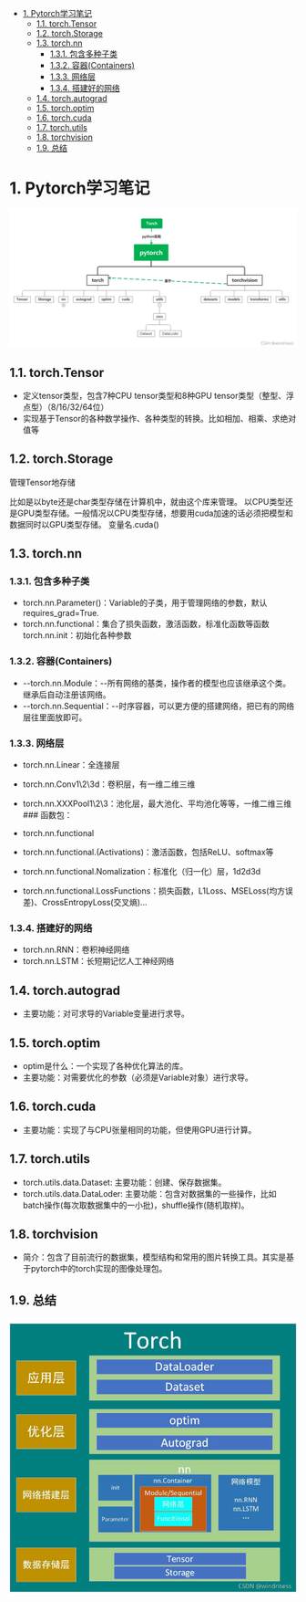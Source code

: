 - [1. Pytorch学习笔记](#1-pytorch学习笔记)
  - [1.1. torch.Tensor](#11-torchtensor)
  - [1.2. torch.Storage](#12-torchstorage)
  - [1.3. torch.nn](#13-torchnn)
    - [1.3.1. 包含多种子类](#131-包含多种子类)
    - [1.3.2. 容器(Containers)](#132-容器containers)
    - [1.3.3. 网络层](#133-网络层)
    - [1.3.4. 搭建好的网络](#134-搭建好的网络)
  - [1.4. torch.autograd](#14-torchautograd)
  - [1.5. torch.optim](#15-torchoptim)
  - [1.6. torch.cuda](#16-torchcuda)
  - [1.7. torch.utils](#17-torchutils)
  - [1.8. torchvision](#18-torchvision)
  - [1.9. 总结](#19-总结)

# 1. Pytorch学习笔记

![1716624774220](../../.images/pytorch/1716624774220.png)

## 1.1. torch.Tensor

- 定义tensor类型，包含7种CPU tensor类型和8种GPU tensor类型（整型、浮点型）（8/16/32/64位）
- 实现基于Tensor的各种数学操作、各种类型的转换。比如相加、相乘、求绝对值等

## 1.2. torch.Storage

管理Tensor地存储

比如是以byte还是char类型存储在计算机中，就由这个库来管理。
以CPU类型还是GPU类型存储。一般情况以CPU类型存储，想要用cuda加速的话必须把模型和数据同时以GPU类型存储。 变量名.cuda()

## 1.3. torch.nn

### 1.3.1. 包含多种子类

- torch.nn.Parameter()：Variable的子类，用于管理网络的参数，默认requires_grad=True.
- torch.nn.functional：集合了损失函数，激活函数，标准化函数等函数
  torch.nn.init：初始化各种参数

### 1.3.2. 容器(Containers)

- --torch.nn.Module：--所有网络的基类，操作者的模型也应该继承这个类。继承后自动注册该网络。
- --torch.nn.Sequential：--时序容器，可以更方便的搭建网络，把已有的网络层往里面放即可。

### 1.3.3. 网络层

- torch.nn.Linear：全连接层
- torch.nn.Conv1\2\3d：卷积层，有一维二维三维
- torch.nn.XXXPool1\2\3：池化层，最大池化、平均池化等等，一维二维三维### 函数包：
- torch.nn.functional
- torch.nn.functional.(Activations)：激活函数，包括ReLU、softmax等

- torch.nn.functional.Nomalization：标准化（归一化）层，1d2d3d
- torch.nn.functional.LossFunctions：损失函数，L1Loss、MSELoss(均方误差)、CrossEntropyLoss(交叉熵)…

### 1.3.4. 搭建好的网络

- torch.nn.RNN：卷积神经网络
- torch.nn.LSTM：长短期记忆人工神经网络

## 1.4. torch.autograd

- 主要功能：对可求导的Variable变量进行求导。

## 1.5. torch.optim

- optim是什么：一个实现了各种优化算法的库。
- 主要功能：对需要优化的参数（必须是Variable对象）进行求导。

## 1.6. torch.cuda

- 主要功能：实现了与CPU张量相同的功能，但使用GPU进行计算。

## 1.7. torch.utils

- torch.utils.data.Dataset:
主要功能：创建、保存数据集。
- torch.utils.data.DataLoder:
主要功能：包含对数据集的一些操作，比如batch操作(每次取数据集中的一小批)，shuffle操作(随机取样)。

## 1.8. torchvision

- 简介：包含了目前流行的数据集，模型结构和常用的图片转换工具。其实是基于pytorch中的torch实现的图像处理包。

## 1.9. 总结

![alt text](../../.images/pytorch/image.png)
